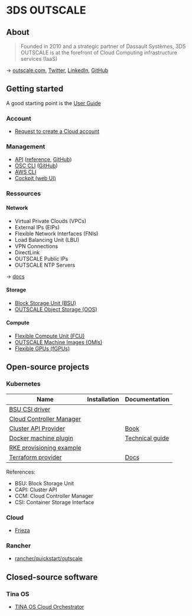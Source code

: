 # 3DS OUTSCALE

## About

> Founded in 2010 and a strategic partner of Dassault Systèmes, 3DS OUTSCALE is at the forefront of Cloud Computing infrastructure services (IaaS)

→ [outscale.com](https://outscale.com/), [Twitter](https://twitter.com/outscale), [LinkedIn](https://www.linkedin.com/company/outscale/), [GitHub](https://github.com/outscale)

## Getting started

A good starting point is the [User Guide](https://docs.outscale.com/userguide)

### Account

* [Request to create a Cloud account](https://en.outscale.com/request-to-create-a-cloud-account/)

### Management

* [API](https://docs.outscale.com/api) ([reference](https://docs.outscale.com/en/userguide/OUTSCALE-APIs-Reference.html), [GitHub](https://github.com/outscale/osc-api))
* [OSC CLI](https://docs.outscale.com/en/userguide/Installing-and-Configuring-OSC-CLI.html) ([GitHub](https://github.com/outscale/osc-cli))
* [AWS CLI](https://docs.outscale.com/en/userguide/Installing-and-Configuring-AWS-CLI.html)
* [Cockpit (web UI)](https://docs.outscale.com/en/userguide/About-Cockpit.html)

### Ressources

#### Network

* Virtual Private Clouds (VPCs)
* External IPs (EIPs)
* Flexible Network Interfaces (FNIs)
* Load Balancing Unit (LBU)
* VPN Connections
* DirectLink
* OUTSCALE Public IPs
* OUTSCALE NTP Servers

→ [docs](https://docs.outscale.com/en/userguide/Network-and-Security.html)

#### Storage

* [Block Storage Unit (BSU)](https://docs.outscale.com/en/userguide/Block-Storage-Unit-(BSU).html)
* [OUTSCALE Object Storage (OOS)](https://docs.outscale.com/en/userguide/OUTSCALE-Object-Storage-(OOS).html)

#### Compute

* [Flexible Compute Unit (FCU)](https://docs.outscale.com/en/userguide/Flexible-Compute-Unit-(FCU).html)
* [OUTSCALE Machine Images (OMIs)](https://docs.outscale.com/en/userguide/OUTSCALE-Machine-Images-(OMIs).html)
* [Flexible GPUs (fGPUs)](https://docs.outscale.com/en/userguide/Flexible-GPUs-(fGPUs).html)

## Open-source projects

### Kubernetes

Name                                                                                    | Installation | Documentation
----------------------------------------------------------------------------------------|--------------|-----------------------------------------------------------------------------------------------------
[BSU CSI driver](https://github.com/outscale-dev/osc-bsu-csi-driver)                    |              |
[Cloud Controller Manager](https://github.com/outscale-dev/cloud-provider-osc)          |              |
[Cluster API Provider](https://github.com/outscale-dev/cluster-api-provider-outscale)   |              | [Book](https://cluster-api-outscale.oos-website.eu-west-2.outscale.com/)
[Docker machine plugin](https://github.com/outscale-dev/docker-machine-driver-outscale) |              | [Technical guide](https://docs.outscale.com/en/userguide/Using-DockerMachine-with-3DS-OUTSCALE.html)
[RKE provisioning example](https://github.com/outscale-dev/osc-k8s-rke-cluster)         |              |
[Terraform provider](https://github.com/outscale-dev/terraform-provider-outscale)       |              | [Docs](https://registry.terraform.io/providers/outscale-dev/outscale/latest/docs)

References:

* BSU: Block Storage Unit
* CAPI: Cluster API
* CCM: Cloud Controller Manager
* CSI: Container Storage Interface

### Cloud

* [Frieza](https://github.com/outscale-dev/frieza)

### Rancher

* [rancher/quickstart/outscale](https://github.com/rancher/quickstart/tree/master/rancher/outscale)

## Closed-source software

### Tina OS

* [TINA OS Cloud Orchestrator](https://en.outscale.com/pourquoi-outscale/tina-os-cloud-orchestrator/)
